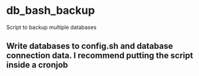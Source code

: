# db_bash_backup
Script to backup multiple databases


## Write databases to config.sh and database connection data. I recommend putting the script inside a cronjob

